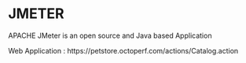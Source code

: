 
<h1>JMETER</h1>
<P>APACHE JMeter is an open source and Java based Application</P>
Web Application : https://petstore.octoperf.com/actions/Catalog.action



